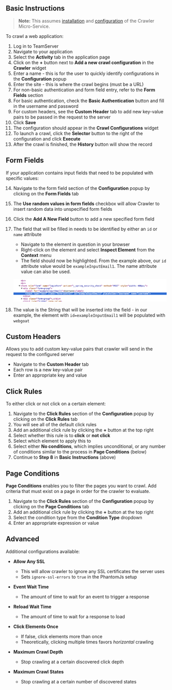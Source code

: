 <!--
title: "How To Crawl A Web Application"
description: "Instructions on crawling a web application"
tags: "user TeamServer application crawler crawling"
-->

## Basic Instructions

>**Note:** This assumes [installation](tools-crawler.html#crawler-install) and [configuration](tools-crawler.html#crawler-config) of the Crawler Micro-Service.

To crawl a web application:

1. Log in to TeamServer
2. Navigate to your application
3. Select the **Activity** tab in the application page
4. Click on the **+** button next to **Add a new crawl configuration** in the **Crawler** widget
5. Enter a name - this is for the user to quickly identify configurations in the **Configuration** popup
6. Enter the site - this is where the crawl begins (must be a URL)
7. For non-basic authentication and form field entry, refer to the **Form Fields** section
8. For basic authentication, check the **Basic Authentication** button and fill in the username and password
9. For custom headers, see the **Custom Header** tab to add new key-value pairs to be passed in the request to the server
10. Click **Save**
11. The configuration should appear in the **Crawl Configurations** widget
12. To launch a crawl, click the **Selector** button to the right of the configuration and click **Execute**
13. After the crawl is finished, the **History** button will show the record

## Form Fields

If your application contains input fields that need to be populated with specific values:

14. Navigate to the form field section of the **Configuration** popup by clicking on the **Form Fields** tab
15. The **Use random values in form fields** checkbox will allow Crawler to insert random data into unspecified form fields
16. Click the **Add A New Field** button to add a new specified form field
17. The field that will be filled in needs to be identified by either an ```id``` or ```name``` attribute
    - Navigate to the element in question in your browser
    - Right-click on the element and select **Inspect Element** from the **Context** menu
    - The field should now be highlighted. From the example above, our ```id``` attribute value would be ```exampleInputEmail1```. The name attribute value can also be used.

    <a href="assets/images/KB3-g02.png" rel="lightbox" title="ID Attribute Value"><img class="thumbnail" src="assets/images/KB3-g02.png"/></a>

18. The value is the String that will be inserted into the field - in our example, the element with ```id=exampleInputEmail1``` will be populated with ```webgoat```

## Custom Headers

Allows you to add custom key-value pairs that crawler will send in the request to the configured server

* Navigate to the **Custom Header** tab
* Each row is a new key-value pair
* Enter an appropriate key and value

## Click Rules

To either click or not click on a certain element:

1. Navigate to the **Click Rules** section of the **Configuration** popup by clicking on the **Click Rules** tab
2. You will see all of the default click rules
3. Add an additional click rule by clicking the **+** button at the top right
4. Select whether this rule is to **click** or **not click**
5. Select which element to apply this to
6. Select either **No conditions**, which implies unconditional, or any number of conditions similar to the process in **Page Conditions** (below)
7. Continue to **Step 8** in **Basic Instructions** (above)

## Page Conditions

**Page Conditions** enables you to filter the pages you want to crawl. Add criteria that must exist on a page in order for the crawler to evaluate.

1. Navigate to the **Click Rules** section of the **Configuration** popup by clicking on the **Page Conditions** tab
2. Add an additional click rule by clicking the **+** button at the top right
3. Select the condition type from the **Condition Type** dropdown
4. Enter an appropriate expression or value

## Advanced

Additional configurations available:

* **Allow Any SSL**
    - This will allow crawler to ignore any SSL certificates the server uses
    - Sets ```ignore-ssl-errors``` to ```true``` in the PhantomJs setup

* **Event Wait Time**
    - The amount of time to wait for an event to trigger a response

* **Reload Wait Time**
    - The amount of time to wait for a response to load

* **Click Elements Once**
    - If false, click elements more than once
    - Theoretically, clicking multiple times favors *horizontal* crawling

* **Maximum Crawl Depth**
    - Stop crawling at a certain discovered click depth

* **Maximum Crawl States**
    - Stop crawling at a certain number of discovered states
